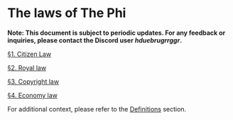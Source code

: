 # The laws of The Phi

**Note: This document is subject to periodic updates. For any feedback or inquiries, please contact the Discord user *hduebrugrrggr*.**

[§1. Citizen Law](./citizen)

[§2. Royal law](./royal.md)

[§3. Copyright law](./copyright.md)

[§4. Economy law](./economic.md)

For additional context, please refer to the [Definitions](./definitions) section.
